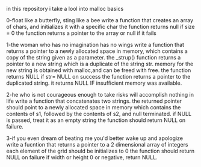in this repository i take a lool into malloc basics

0-float like a butterfly, sting like a bee
write a function that creates an array of chars, and initializes it with a specific char
the function returns null if size = 0
the function returns a pointer to the array or null if it fails

1-the woman who has no imagination has no wings
write a function that returns a pointer to a newly allocated space in memory, which contains a copy of the string given as a parameter.
the _strup() function returns a pointer to a new string which is a duplicate of the string str. memory for the new string is obtained with malloc,and can be freed with free.
the function returns NULL if str= NULL
on success the function returns a pointer to the duplicated string. it returns NULL IF  insufficient memory was available.

2-he who is not courageous enough to take risks will accomplish nothing in life
write a function that concatenates two strings.
the returned pointer should point to a newly allocated space in memory which contains the contents of s1, followed by the contents of s2, and null terminated.
if NULL is passed, treat it as an empty string
the function should return NULL on failure.


3-if you even dream of beating me you'd better wake up and apologize
write a fucntion that returns a pointer to a 2 dimensional array of integers
each element of the grid should be initializes to 0
the function should return NULL on failure
if width or height 0 or negative, return NULL.


